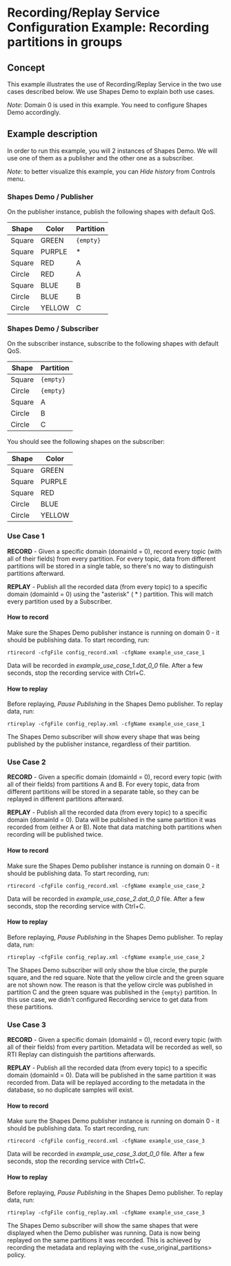 # Recording/Replay Service Configuration Example: Recording partitions in groups

## Concept
This example illustrates the use of Recording/Replay Service in the two
use cases described below. We use Shapes Demo to explain both use cases.

*Note*: Domain 0 is used in this example. You need to configure Shapes Demo
accordingly.

## Example description
In order to run this example, you will 2 instances of Shapes Demo. We will use
one of them as a publisher and the other one as a subscriber.

*Note*: to better visualize this example, you can _Hide history_ from Controls
menu.

### Shapes Demo / Publisher
On the publisher instance, publish the following shapes with default QoS.

Shape   | Color   | Partition
--------|---------|----------
Square  | GREEN   | `{empty}`
Square  | PURPLE  | *
Square  | RED     | A
Circle  | RED     | A
Square  | BLUE    | B
Circle  | BLUE    | B
Circle  | YELLOW  | C

### Shapes Demo / Subscriber
On the subscriber instance, subscribe to the following shapes with default QoS.

Shape   | Partition
--------|----------
Square  | `{empty}`
Circle  | `{empty}`
Square  | A
Circle  | B
Circle  | C


You should see the following shapes on the subscriber:

Shape   | Color
--------|--------
Square  | GREEN
Square  | PURPLE
Square  | RED
Circle  | BLUE
Circle  | YELLOW


### Use Case 1
**RECORD** - Given a specific domain (domainId = 0), record every topic (with all
of their fields) from every partition. For every topic, data from different
partitions will be stored in a single table, so there's no way to distinguish
partitions afterward.

**REPLAY** - Publish all the recorded data (from every topic) to a specific domain
(domainId = 0) using the "asterisk" ( * ) partition. This will match every
partition used by a Subscriber.

#### How to record
Make sure the Shapes Demo publisher instance is running on domain 0 - it
should be publishing data. To start recording, run:

```
rtirecord -cfgFile config_record.xml -cfgName example_use_case_1
```

Data will be recorded in *example_use_case_1.dat_0_0* file. After a few
seconds, stop the recording service with Ctrl+C.

#### How to replay
Before replaying, _Pause Publishing_ in the Shapes Demo publisher. To replay
data, run:

```
rtireplay -cfgFile config_replay.xml -cfgName example_use_case_1
```

The Shapes Demo subscriber will show every shape that was being published by
the publisher instance, regardless of their partition.


### Use Case 2
**RECORD** - Given a specific domain (domainId = 0), record every topic (with all
of their fields) from partitions A and B. For every topic, data from different
partitions will be stored in a separate table, so they can be replayed in
different partitions afterward.

**REPLAY** - Publish all the recorded data (from every topic) to a specific
domain (domainId = 0). Data will be published in the same partition it was
recorded from (either A or B). Note that data matching both partitions when
recording will be published twice.

#### How to record
Make sure the Shapes Demo publisher instance is running on domain 0 - it
should be publishing data. To start recording, run:

```
rtirecord -cfgFile config_record.xml -cfgName example_use_case_2
```

Data will be recorded in *example_use_case_2.dat_0_0* file. After a few
seconds, stop the recording service with Ctrl+C.


#### How to replay
Before replaying, _Pause Publishing_ in the Shapes Demo publisher. To replay
data, run:

```
rtireplay -cfgFile config_replay.xml -cfgName example_use_case_2
```

The Shapes Demo subscriber will only show the blue circle, the purple square,
and the red square. Note that the yellow circle and the green square are not
shown now. The reason is that the yellow circle was published in partition C
and the green square was published in the `{empty}` partition. In this use
case, we didn't configured Recording service to get data from these partitions.


### Use Case 3
**RECORD** - Given a specific domain (domainId = 0), record every topic (with
all of their fields) from every partition. Metadata will be recorded as well,
so RTI Replay can distinguish the partitions afterwards.

**REPLAY** - Publish all the recorded data (from every topic) to a specific
domain (domainId = 0). Data will be published in the same partition it was
recorded from. Data will be replayed according to the metadata in the database,
so no duplicate samples will exist.

#### How to record
Make sure the Shapes Demo publisher instance is running on domain 0 - it
should be publishing data. To start recording, run:

```
rtirecord -cfgFile config_record.xml -cfgName example_use_case_3
```

Data will be recorded in *example_use_case_3.dat_0_0* file. After a few
seconds, stop the recording service with Ctrl+C.


#### How to replay
Before replaying, _Pause Publishing_ in the Shapes Demo publisher. To replay
data, run:

```
rtireplay -cfgFile config_replay.xml -cfgName example_use_case_3
```

The Shapes Demo subscriber will show the same shapes that were displayed when
the Demo publisher was running. Data is now being replayed on the same
partitions it was recorded. This is achieved by recording the metadata and
replaying with the <use_original_partitions> policy.
